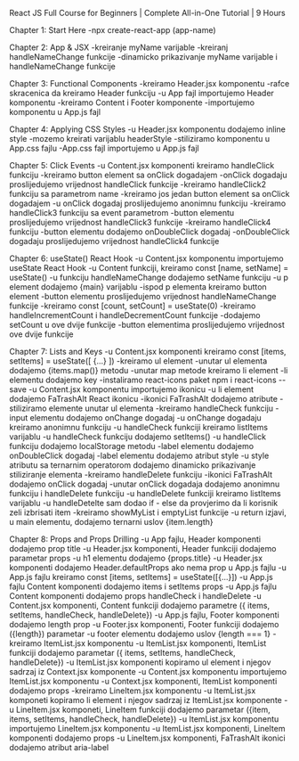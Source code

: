 React JS Full Course for Beginners | Complete All-in-One Tutorial | 9 Hours


Chapter 1: Start Here
-npx create-react-app (app-name)


Chapter 2: App & JSX
-kreiranje myName varijable
-kreiranj handleNameChange funkcije
-dinamicko prikazivanje myName varijable i handleNameChange funkcije


Chapter 3: Functional Components
-kreiramo Header.jsx komponentu
-rafce skracenica da kreiramo Header funkciju
-u App fajl importujemo Header komponentu
-kreiramo Content i Footer komponente
-importujemo komponentu u App.js fajl


Chapter 4: Applying CSS Styles
-u Header.jsx komponentu dodajemo inline style
-mozemo kreirati varijablu headerStyle
-stiliziramo komponentu u App.css fajlu
-App.css fajl importujemo u App.js fajl


Chapter 5: Click Events
-u Content.jsx komponenti kreiramo handleClick funkciju
-kreiramo button element sa onClick dogadajem
-onClick dogadaju proslijedujemo vrijednost handleClick funkcije
-kreiramo handleClick2 funkciju sa parametrom name
-kreiramo jos jedan button element sa onClick dogadajem
-u onClick dogadaj proslijedujemo anonimnu funkciju
-kreiramo handleClick3 funkciju sa event parametrom
-button elementu proslijedujemo vrijednost handleClick3 funkcije
-kreiramo handleClick4 funkciju
-button elementu dodajemo onDoubleClick dogadaj
-onDoubleClick dogadaju proslijedujemo vrijednost handleClick4 funkcije


Chapter 6: useState() React Hook
-u Content.jsx komponentu importujemo useState React Hook
-u Content funkciji, kreiramo const [name, setName] = useState()
-u funkciju handleNameChange dodajemo setName funkciju
-u p element dodajemo {main} varijablu
-ispod p elementa kreiramo button element 
-button elementu proslijedujemo vrijednost handleNameChange funkcije
-kreiramo const [count, setCount] = useState(0)
-kreiramo handleIncrementCount i handleDecrementCount funkcije
-dodajemo setCount u ove dvije funkcije
-button elementima proslijedujemo vrijednost ove dvije funkcije


Chapter 7: Lists and Keys
-u Content.jsx komponenti kreiramo const [items, setItems] = useState([ {...} ])
-kreiramo ul element
-unutar ul elementa dodajemo {items.map()} metodu
-unutar map metode kreiramo li element
-li elementu dodajemo key
-instaliramo react-icons paket npm i react-icons --save
-u Content.jsx komponentu importujemo ikonicu
-u li element dodajemo FaTrashAlt React ikonicu
-ikonici FaTrashAlt dodajemo atribute
-stiliziramo elemente unutar ul elementa
-kreiramo handleCheck funkciju
-input elementu dodajemo onChange dogadaj
-u onChange dogadaju kreiramo anonimnu funkciju
-u handleCheck funkciji kreiramo listItems varijablu
-u handleCheck funkciju dodajemo setItems()
-u handleClick funkciju dodajemo localStorage metodu
-label elementu dodajemo onDoubleClick dogadaj
-label elementu dodajemo atribut style
-u style atributu sa ternarnim operatorom dodajemo dinamicko prikazivanje stiliziranje elementa
-kreiramo handleDelete funkciju
-ikonici FaTrashAlt dodajemo onClick dogadaj
-unutar onClick dogadaja dodajemo anonimnu funkciju i handleDelete funkciju
-u handleDelete funkciji kreiramo listItems varijablu
-u handleDetelte sam dodao if - else da provjerimo da li korisnik zeli izbrisati item
-kreiramo showMyList i emptyList funkcije
-u return izjavi, u main elementu, dodajemo ternarni uslov {item.length}


Chapter 8: Props and Props Drilling
-u App fajlu, Header komponenti dodajemo prop title
-u Header.jsx komponenti, Header funkciji dodajemo parametar props
-u h1 elementu dodajemo {props.title}
-u Header.jsx komponenti dodajemo Header.defaultProps ako nema prop u App.js fajlu
-u App.js fajlu kreiramo const [items, setItems] = useState([{...}])
-u App.js fajlu Content komponenti dodajemo items i setItems props
-u App.js fajlu Content komponenti dodajemo props handleCheck i handleDelete
-u Content.jsx komponenti, Content funkciji dodajemo parametre ({ items, setItems, handleCheck, handleDelete})
-u App.js fajlu, Footer komponenti dodajemo length prop
-u Footer.jsx komponenti, Footer funkciji dodajemo ({length}) parametar
-u footer elementu dodajemo uslov {length === 1}
-kreiramo ItemList.jsx komponentu
-u ItemList.jsx komponenti, ItemList funkciji dodajemo parametar ({ items, setItems, handleCheck, handleDelete})
-u ItemList.jsx komponenti kopiramo ul element i njegov sadrzaj iz Context.jsx komponente
-u Content.jsx komponentu importujemo ItemList.jsx komponentu
-u Context.jsx komponenti, ItemList komponenti dodajemo props
-kreiramo LineItem.jsx komponentu
-u ItemList.jsx komponeti kopiramo li element i njegov sadrzaj iz ItemList.jsx komponente
-u LineItem.jsx komponeti, LineItem funkciji dodajemo parametar ({item, items, setItems, handleCheck, handleDelete})
-u ItemList.jsx komponentu importujemo LineItem.jsx komponentu
-u ItemList.jsx komponenti, LineItem komponenti dodajemo props
-u LineItem.jsx komponenti, FaTrashAlt ikonici dodajemo atribut aria-label
